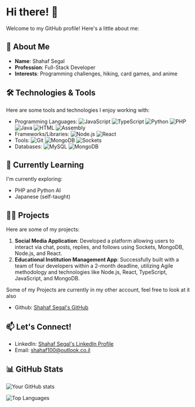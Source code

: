 # Hi there! 👋

Welcome to my GitHub profile! Here's a little about me:

## 🚀 About Me

- **Name**: Shahaf Segal
- **Profession**: Full-Stack Developer
- **Interests**: Programming challenges, hiking, card games, and anime

## 🛠️ Technologies & Tools

Here are some tools and technologies I enjoy working with:

- Programming Languages: ![JavaScript](https://img.shields.io/badge/-JavaScript-F7DF1E?logo=javascript&logoColor=black) ![TypeScript](https://img.shields.io/badge/-TypeScript-3178C6?logo=typescript&logoColor=white) ![Python](https://img.shields.io/badge/-Python-3776AB?logo=python&logoColor=white) ![PHP](https://img.shields.io/badge/-PHP-777BB4?logo=php&logoColor=white) ![Java](https://img.shields.io/badge/-Java-007396?logo=java&logoColor=white) ![HTML](https://img.shields.io/badge/-HTML-E34F26?logo=html5&logoColor=white) ![Assembly](https://img.shields.io/badge/-Assembly-525252?logo=none)
- Frameworks/Libraries: ![Node.js](https://img.shields.io/badge/-Node.js-339933?logo=node.js&logoColor=white) ![React](https://img.shields.io/badge/-React-61DAFB?logo=react&logoColor=black)
- Tools: ![Git](https://img.shields.io/badge/-Git-F05032?logo=git&logoColor=white) ![MongoDB](https://img.shields.io/badge/-MongoDB-47A248?logo=mongodb&logoColor=white) ![Sockets](https://img.shields.io/badge/-Sockets-525252?logo=none)
- Databases: ![MySQL](https://img.shields.io/badge/-MySQL-4479A1?logo=mysql&logoColor=white) ![MongoDB](https://img.shields.io/badge/-MongoDB-47A248?logo=mongodb&logoColor=white)

## 🌱 Currently Learning

I'm currently exploring:

- PHP and Python AI
- Japanese (self-taught)

## 👨‍💻 Projects

Here are some of my projects:

1. **Social Media Application**: Developed a platform allowing users to interact via chat, posts, replies, and follows using Sockets, MongoDB, Node.js, and React.
2. **Educational Institution Management App**: Successfully built with a team of four developers within a 2-month deadline, utilizing Agile methodology and technologies like Node.js, React, TypeScript, JavaScript, and MongoDB.

Some of my Projects are currently in my other account, feel free to look at it also
- Github: [Shahaf Segal's GitHub](https://github.com/shahafSegal)


## 📫 Let's Connect!

- LinkedIn: [Shahaf Segal's LinkedIn Profile](http://www.linkedin.com/in/shahaf-segal-308883288)
- Email: [shahaf100@outlook.co.il](mailto:shahaf100@outlook.co.il)

## 📊 GitHub Stats

![Your GitHub stats](https://github-readme-stats.vercel.app/api?username=shahaf-Segal&show_icons=true&theme=radical)

![Top Languages](https://github-readme-stats.vercel.app/api/top-langs/?username=shahaf-Segal&layout=compact&theme=radical)

